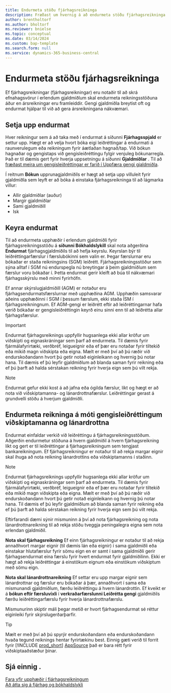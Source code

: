 ```yaml
---
title: Endurmeta stöðu fjárhagsreikninga
description: Fræðast um hvernig á að endurmeta stöðu fjárhagsreikninga áður en ársreikningar eru framleiddir.
author: brentholtorf
ms.author: bholtorf
ms.reviewer: bnielse
ms.topic: conceptual
ms.date: 03/14/2024
ms.custom: bap-template
ms.search.form: null
ms.service: dynamics-365-business-central
---
```


# <a name="revalue-general-ledger-account-balances"></a>Endurmeta stöðu fjárhagsreikninga

Ef fjárhagsreikningar (fjárhagsreikningar) eru notaðir til að skrá efnahagsvörur í erlendum gjaldmiðlum skal endurmeta reikningsstöðuna áður en ársreikningar eru framleiddir. Gengi gjaldmiðla breytist oft og endurmat hjálpar til við að gera ársreikningana nákvæmari.

## <a name="set-up-revaluations"></a>Setja upp endurmat

Hver reikningur sem á að taka með í endurmat á síðunni **Fjárhagsspjald** er settur upp. Hægt er að velja hvort bóka eigi leiðréttingar á endurmati á raunverulegum eða reikningum fyrir áætlaðan hagnað/tap. Við bókun hagnaðar og gengistaps við gengisleiðréttingu fylgir venjuleg bókunarregla. Það er til dæmis gert fyrir hverja uppsetningu á síðunni **Gjaldmiðlar** . Til að [fræðast meira um gengisleiðréttingar er farið í Uppfæra gengi gjaldmiðla](finance-how-update-currencies.md).

Í reitnum **Bókun** upprunagjaldmiðils er hægt að setja upp villuleit fyrir gjaldmiðla sem leyft er að bóka á einstaka fjárhagsreikninga til að lágmarka villur:

* Allir gjaldmiðlar (auður)
* Margir gjaldmiðlar
* Sami gjaldmiðill
* Isk

## <a name="run-a-revaluation"></a>Keyra endurmat

Til að endurmeta upphæðir í erlendum gjaldmiðli fyrir fjárhagsreikningsstöðu á **síðunni Bókhaldslykill** skal nota aðgerðina **Endurmat** fjárhagsgjaldmiðils til að hefja keyrslu. Keyrslan býr til leiðréttingarfærslur í færslubókinni sem valin er. Þegar færslurnar eru bókaðar er staða reikningsins (SGM) leiðrétt. Fjárhagsreikningsstöður sem sýna alltaf í SGM nú endurspegla nú breytingar á þeim gjaldmiðlum sem færslur voru bókaðar í. Þetta endurmat gerir kleift að búa til nákvæmari fjárhagsskýrslu með minni fyrirhöfn.

Ef annar skýrslugjaldmiðill (AGM) er notaður eru fjárhagsendurmatsfærslurnar með upphæðina AGM. Upphæðin samsvarar aðeins upphæðinni í SGM í þessum færslum, ekki staða ÍSM í fjárhagsreikningnum. Ef AGM-gengi er leiðrétt eftir að leiðréttingarnar hafa verið bókaðar er gengisleiðréttingin keyrð einu sinni enn til að leiðrétta allar fjárhagsfærslur.

> [!IMPORTANT]
> Endurmat fjárhagsreiknings uppfyllir hugsanlega ekki allar kröfur um viðskipti og eignaskráningar sem þarf að endurmeta. Til dæmis fyrir fjármálafyrirtæki, verðbréf, leigueignir eða ef þær eru notaðar fyrir tiltekið eða mikið magn viðskipta eða eigna. Mælt er með því að þú ræðir við endurskoðandann hvort þú getir notað eiginleikann og hvernig þú notar hana. Til dæmis ef þú leyfir gjaldmiðlum að blanda saman fyrir reikning eða ef þú þarft að halda sérstakan reikning fyrir hverja eign sem þú vilt rekja.

> [!NOTE]
> Endurmat gefur ekki kost á að jafna eða ógilda færslur, líkt og hægt er að nota við viðskiptamanna- og lánardrottnafærslur. Leiðréttingar gerast á grundvelli stöðu á hverjum gjaldmiðli.

## <a name="revaluate-accounts-vs-customer-and-vendor-exchange-rate-adjustments"></a>Endurmeta reikninga á móti gengisleiðréttingum viðskiptamanna og lánardrottna

Endurmat einfaldar verkið við leiðréttingu á fjárhagsreikningsstöðum. Aðgerðin endurmetur stöðuna á hvern gjaldmiðil á hvern fjárhagsreikning líkt og gert er til leiðréttingar á fjárhagsreikningum sem tengjast bankareikningum. Ef fjárhagsreikningur er notaður til að rekja margar eignir skal íhuga að nota reikning lánardrottins eða viðskiptamanns í staðinn.

> [!NOTE]
> Endurmat fjárhagsreiknings uppfyllir hugsanlega ekki allar kröfur um viðskipti og eignaskráningar sem þarf að endurmeta. Til dæmis fyrir fjármálafyrirtæki, verðbréf, leigueignir eða ef þær eru notaðar fyrir tiltekið eða mikið magn viðskipta eða eigna. Mælt er með því að þú ræðir við endurskoðandann hvort þú getir notað eiginleikann og hvernig þú notar hana. Til dæmis ef þú leyfir gjaldmiðlum að blanda saman fyrir reikning eða ef þú þarft að halda sérstakan reikning fyrir hverja eign sem þú vilt rekja.

Eftirfarandi dæmi sýnir mismuninn á því að nota fjárhagsreikning og nota lánardrottnareikning til að rekja stöðu tveggja peningalegra eigna sem nota erlendan gjaldmiðil.

**Nota skal fjárhagsreikning** Ef einn fjárhagsreikningur er notaður til að rekja annaðhvort margar eignir (til dæmis lán eða eignir) í sama gjaldmiðli eða einstakar hlutafærslur fyrir sömu eign en er samt í sama gjaldmiðli gerir fjárhagsendurmat eina færslu fyrir hvert endurmat fyrir gjaldmiðilinn. Ekki er hægt að rekja leiðréttingar á einstökum eignum eða einstökum viðskiptum með sömu eign.

**Nota skal lánardrottnareikning** Ef settar eru upp margar eignir sem lánardrottnar og færslur eru bókaðar á þær, annaðhvort í sama eða mismunandi gjaldmiðlum, færðu leiðréttingu á hvern lánardrottin. Ef kveikt er á **bókun eftir færsluvíxli** í **verkraðarfærslunni Leiðrétta gengi** gjaldmiðils færðu leiðréttingarfærslu fyrir hverja lánardrottnafærslu.

Mismunurinn skiptir máli þegar metið er hvort fjárhagsendurmat sé réttur eiginleiki fyrir skýrslugerðarþarfir.

> [!TIP]
> Mælt er með því að þú spyrjir endurskoðandann eða endurskoðandann hvaða tegund reiknings hentar fyrirtækinu best. Einnig gæti verið til forrit fyrir [!INCLUDE [prod_short](includes/prod_short.md)]  [AppSource](https://appsource.microsoft.com/en-us/marketplace/apps?page=1&product=dynamics-365-business-central) það er bara rétt fyrir viðskiptaaðstæður þínar.

## <a name="see-also"></a>Sjá einnig .

[Fara yfir upphæðir í fjárhagsreikningum](finance-review-accounts.md)  
[Að átta sig á fjárhag og bókhaldslykli](finance-general-ledger.md)  
